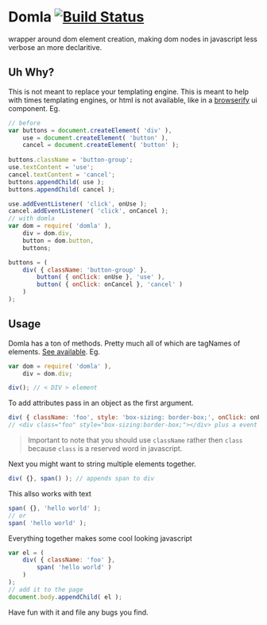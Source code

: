 # Domla [![Build Status](https://travis-ci.org/jcblw/domla.svg?branch=master)](https://travis-ci.org/jcblw/domla)

wrapper around dom element creation, making dom nodes in javascript less verbose an more declaritive. 

## Uh Why?

This is not meant to replace your templating engine. This is meant to help with times templating engines, or html is not available, like in a [browserify](http://browserify.org) ui component. Eg.

```javascript
// before
var buttons = document.createElement( 'div' ),
    use = document.createElement( 'button' ),
    cancel = document.createElement( 'button' );
    
buttons.className = 'button-group';
use.textContent = 'use';
cancel.textContent = 'cancel';
buttons.appendChild( use );
buttons.appendChild( cancel );

use.addEventListener( 'click', onUse );
cancel.addEventListener( 'click', onCancel );
// with domla
var dom = require( 'domla' ),
    div = dom.div,
    button = dom.button,
    buttons;

buttons = (
    div( { className: 'button-group' },
        button( { onClick: onUse }, 'use' ),
        button( { onClick: onCancel }, 'cancel' )
    )
);
```

## Usage

Domla has a ton of methods. Pretty much all of which are tagNames of elements. [See available](https://github.com/jcblw/domla/blob/master/src/tags.js). Eg.

```javascript
var dom = require( 'domla' ),
    div = dom.div; 

div(); // < DIV > element
```

To add attributes pass in an object as the first argument.

```javascript
div( { className: 'foo', style: 'box-sizing: border-box;', onClick: onFooClick } ); 
// <div class="foo" style="box-sizing:border-box;"></div> plus a event listener
```

> Important to note that you should use `className` rather then `class` because `class` is a reserved word in javascript.

Next you might want to string multiple elements together.

```javascript
div( {}, span() ); // appends span to div
```

This allso works with text

```javascript
span( {}, 'hello world' );
// or
span( 'hello world' );
```
Everything together makes some cool looking javascript

```javascript
var el = (
    div( { className: 'foo' },
        span( 'hello world' )
    )
);
// add it to the page
document.body.appendChild( el );
```

Have fun with it and file any bugs you find.

